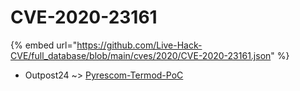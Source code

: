 # CVE-2020-23161
{% embed url="https://github.com/Live-Hack-CVE/full_database/blob/main/cves/2020/CVE-2020-23161.json" %}

* Outpost24 ~> [Pyrescom-Termod-PoC](https://www.alice-snow.ru/2020/database/cve-2020-23161/pyrescom-termod-poc-outpost24)